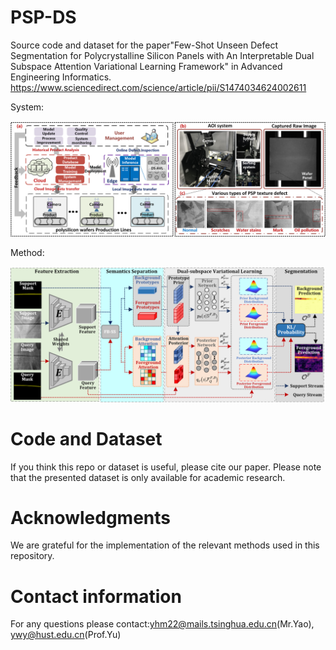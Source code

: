 # PSP-DS
Source code and dataset for the paper"Few-Shot Unseen Defect Segmentation for Polycrystalline Silicon Panels with An Interpretable Dual Subspace Attention Variational Learning Framework" in Advanced Engineering Informatics.
https://www.sciencedirect.com/science/article/pii/S1474034624002611

System:
<div align="center">
  <img src="https://github.com/hmyao22/PSP-DS/blob/main/Figure1.png">
</div>

Method:
<div align="center">
  <img src="https://github.com/hmyao22/PSP-DS/blob/main/Figure2.png">
</div>

# Code and Dataset 
If you think this repo or dataset is useful, please cite our paper. Please note that the presented dataset is only available for academic research. 


# Acknowledgments
We are grateful for the implementation of the relevant methods used in this repository.
# Contact information 
For any questions please contact:yhm22@mails.tsinghua.edu.cn(Mr.Yao), ywy@hust.edu.cn(Prof.Yu)
